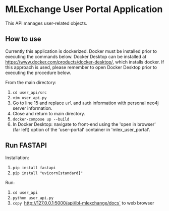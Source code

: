 # MLExchange User Portal Application

This API manages user-related objects.

## How to use

Currently this application is dockerized. Docker must be installed prior to executing the commands below. Docker Desktop can be installed at https://www.docker.com/products/docker-desktop/, which installs docker. If this approach is used, please remember to open Docker Desktop prior to executing the procedure below.

From the main directory:
1. `cd user_api/src`
2. `vim user_api.py`
3. Go to line 15 and replace `url` and `auth` information with personal neo4j server information.
4. Close and return to main directory.
5. `docker-compose up --build`
6. In Docker Desktop: navigate to front-end using the 'open in browser' (far left) option of the 'user-portal' container in 'mlex_user_portal'.

## Run FASTAPI

Installation:
1. `pip install fastapi`
2. `pip install "uvicorn[standard]"`

Run:
1. `cd user_api`
2. `python user_api.py`
3. `copy `http://127.0.0.1:5000/api/lbl-mlexchange/docs` to web browser

